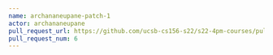 ```yaml
---
name: archananeupane-patch-1
actor: archananeupane
pull_request_url: https://github.com/ucsb-cs156-s22/s22-4pm-courses/pull/6
pull_request_num: 6
---
```

